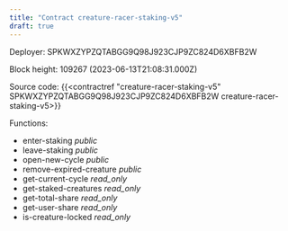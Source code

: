 ```yaml
---
title: "Contract creature-racer-staking-v5"
draft: true
---
```

Deployer: SPKWXZYPZQTABGG9Q98J923CJP9ZC824D6XBFB2W


 



Block height: 109267 (2023-06-13T21:08:31.000Z)

Source code: {{<contractref "creature-racer-staking-v5" SPKWXZYPZQTABGG9Q98J923CJP9ZC824D6XBFB2W creature-racer-staking-v5>}}

Functions:

* enter-staking _public_
* leave-staking _public_
* open-new-cycle _public_
* remove-expired-creature _public_
* get-current-cycle _read_only_
* get-staked-creatures _read_only_
* get-total-share _read_only_
* get-user-share _read_only_
* is-creature-locked _read_only_
